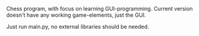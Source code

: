 Chess program, with focus on learning GUI-programming. Current version doesn't have any working game-elements, just the GUI.

Just run main.py, no external libraries should be needed.